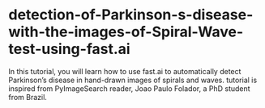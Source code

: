 # detection-of-Parkinson-s-disease-with-the-images-of-Spiral-Wave-test-using-fast.ai
In this tutorial, you will learn how to use fast.ai to automatically detect Parkinson’s disease in hand-drawn images of spirals and waves.  tutorial is inspired from PyImageSearch reader, Joao Paulo Folador, a PhD student from Brazil.
